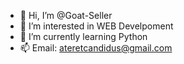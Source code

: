 - 👋 Hi, I’m @Goat-Seller
- 👀 I’m interested in WEB Develpoment
- 🌱 I’m currently learning Python
- 📫 Email: ateretcandidus@gmail.com

<!---
Goat-Seller/Goat-Seller is a ✨ special ✨ repository because its `README.md` (this file) appears on your GitHub profile.
You can click the Preview link to take a look at your changes.
--->
